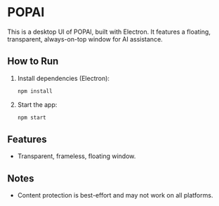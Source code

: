 # POPAI
This is a desktop UI of POPAI, built with Electron. It features a floating, transparent, always-on-top window for AI assistance.

## How to Run

1. Install dependencies (Electron):
   ```bash
   npm install
   ```
2. Start the app:
   ```bash
   npm start
   ```

## Features
- Transparent, frameless, floating window.

## Notes
- Content protection is best-effort and may not work on all platforms.
